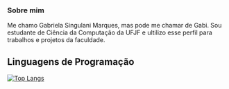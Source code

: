 ### Sobre mim
Me chamo Gabriela Singulani Marques, mas pode me chamar de Gabi. Sou estudante de Ciência da Computação da UFJF e ultilizo esse perfil para trabalhos e projetos da faculdade.

## Linguagens de Programação
[![Top Langs](https://github-readme-stats.vercel.app/api/top-langs/?username=gabisnb&layout=compact)](https://github.com/gabisnb/github-readme-stats)

<!--
**gabisnb/gabisnb** is a ✨ _special_ ✨ repository because its `README.md` (this file) appears on your GitHub profile.

Here are some ideas to get you started:

- 🔭 I’m currently working on ...
- 🌱 I’m currently learning ...
- 👯 I’m looking to collaborate on ...
- 🤔 I’m looking for help with ...
- 💬 Ask me about ...
- 📫 How to reach me: ...
- 😄 Pronouns: ...
- ⚡ Fun fact: ...
-->
